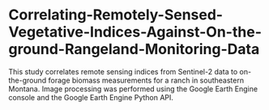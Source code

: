 # Correlating-Remotely-Sensed-Vegetative-Indices-Against-On-the-ground-Rangeland-Monitoring-Data
This study correlates remote sensing indices from Sentinel-2 data to on-the-ground forage biomass measurements for a ranch in southeastern Montana. Image processing was performed using the Google Earth Engine console and the Google Earth Engine Python API.
